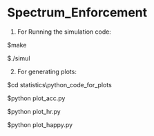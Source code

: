# Spectrum_Enforcement

1) For Running the simulation code:

$make

$./simul

2) For generating plots:

$cd statistics\python_code_for_plots

$python plot_acc.py

$python plot_hr.py

$python plot_happy.py

